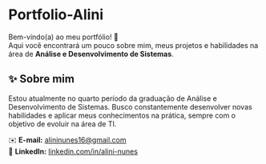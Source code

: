 # Portfolio-Alini

Bem-vindo(a) ao meu portfólio! 👋  
Aqui você encontrará um pouco sobre mim, meus projetos e habilidades na área de **Análise e Desenvolvimento de Sistemas**.

## ✨ Sobre mim
Estou atualmente no quarto período da graduação de Análise e Desenvolvimento de Sistemas.
Busco constantemente desenvolver novas habilidades e aplicar meus conhecimentos na prática, sempre com o objetivo de evoluir na área de TI.

✉️ **E-mail:** alininunes16@gmail.com  
💼 **LinkedIn:** [linkedin.com/in/alini-nunes](https://www.linkedin.com/in/alini-nunes-b7517a207)
